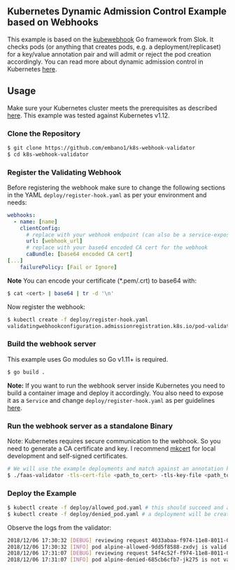 ## Kubernetes Dynamic Admission Control Example based on Webhooks

This example is based on the [kubewebhook](https://github.com/slok/kubewebhook) Go framework from Slok. It checks pods (or anything that creates pods, e.g. a deployment/replicaset) for a key/value annotation pair and will admit or reject the pod creation accordingly. You can read more about dynamic admission control in Kubernetes [here](https://kubernetes.io/docs/reference/access-authn-authz/extensible-admission-controllers/#admission-webhooks).

## Usage

Make sure your Kubernetes cluster meets the prerequisites as described [here](https://kubernetes.io/docs/reference/access-authn-authz/extensible-admission-controllers/#prerequisites). This example was tested against Kubernetes v1.12.

### Clone the Repository

```bash
$ git clone https://github.com/embano1/k8s-webhook-validator
$ cd k8s-webhook-validator
```

### Register the Validating Webhook

Before registering the webhook make sure to change the following sections in the YAML `deploy/register-hook.yaml` as per your environment and needs:

```yaml
webhooks:
  - name: [name]
    clientConfig:
      # replace with your webhook endpoint (can also be a service-exposed kubernetes deployment)
      url: [webhook_url]
      # replace with your base64 encoded CA cert for the webhook
      caBundle: [base64 encoded CA cert]
[...]
    failurePolicy: [Fail or Ignore]
```

**Note** You can encode your certificate (*.pem/.crt) to base64 with:

```bash
$ cat <cert> | base64 | tr -d '\n'
```

Now register the webhook:

```bash
$ kubectl create -f deploy/register-hook.yaml
validatingwebhookconfiguration.admissionregistration.k8s.io/pod-validate-webhook created
```

### Build the webhook server

This example uses Go modules so Go v1.11+ is required.

```bash
$ go build .
```

**Note:** If you want to run the webhook server inside Kubernetes you need to build a container image and deploy it accordingly. You also need to expose it as a `Service` and change `deploy/register-hook.yaml` as per guidelines [here](https://kubernetes.io/docs/reference/access-authn-authz/extensible-admission-controllers/#admission-webhooks).

### Run the webhook server as a standalone Binary

Note: Kubernetes requires secure communication to the webhook. So you need to generate a CA certificate and key. I recommend [mkcert](https://github.com/FiloSottile/mkcert) for local development and self-signed certificates.

```bash
# We will use the example deployments and match against an annotation key "signed" and value "true"
$ ./faas-validator -tls-cert-file <path_to_cert> -tls-key-file <path_to_cert_key> -key="signed" -value="true"
```

### Deploy the Example

```bash
$ kubectl create -f deploy/allowed_pod.yaml # this should succeed and a pod being created
$ kubectl create -f deploy/denied_pod.yaml # a deployment will be created but no pods
```

Observe the logs from the validator:

```bash
2018/12/06 17:30:32 [DEBUG] reviewing request 4033abaa-f974-11e8-8011-024247bc399e, named: default/
2018/12/06 17:30:32 [INFO] pod alpine-allowed-9dd5f8588-zxdvj is valid
2018/12/06 17:31:07 [DEBUG] reviewing request 54f4c52f-f974-11e8-8011-024247bc399e, named: default/
2018/12/06 17:31:07 [INFO] pod alpine-denied-685cb6cfb7-jk275 is not valid
```


